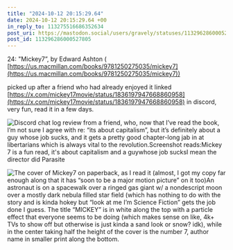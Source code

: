 ```yaml
---
title: "2024-10-12 20:15:29.64"
date: 2024-10-12 20:15:29.64 +00
in_reply_to: 113275516686352634
post_uri: https://mastodon.social/users/gravely/statuses/113296286000527805
post_id: 113296286000527805
---
```

24: "Mickey7”, by Edward Ashton ( [https://us.macmillan.com/books/9781250275035/mickey7](https://us.macmillan.com/books/9781250275035/mickey7))

picked up after a friend who had already enjoyed it linked [https://x.com/mickey17movie/status/1836197947668860958](https://x.com/mickey17movie/status/1836197947668860958) in discord, very fun, read it in a few days.


![Discord chat log review from a friend, who, now that I’ve read the book, I’m not sure I agree with re: “its about capitalism”, but it’s definitely about a guy whose job sucks, and it gets a pretty good chapter-long jab in at libertarians which is always vital to the revolution.Screenshot reads:Mickey 7 is a fun read, it's about capitalism and a guywhose job sucksI mean the director did Parasite](/images/113296285427881371.png)

![The cover of Mickey7 on paperback, as I read it (almost, I got my copy far enough along that it has “soon to be a major motion picture” on it too)An astronaut is on a spacewalk over a ringed gas giant w/ a nondescript moon over a mostly dark nebula filled star field (which has nothing to do with the story and is kinda hokey but “look at me I’m Science Fiction” gets the job done I guess. The title “MICKEY” is in white along the top with a particle effect that everyone seems to be doing (which makes sense on like, 4k+ TVs to show off but otherwise is just kinda a sand look or snow? idk), while in the center taking half the height of the cover is the number 7, author name in smaller print along the bottom. ](/images/113296285744680747.jpeg)

